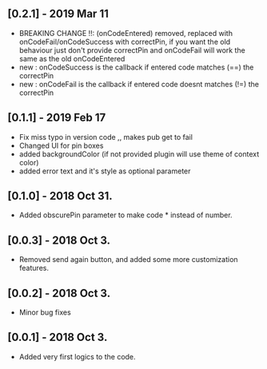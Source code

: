 ## [0.2.1] - 2019 Mar 11

* BREAKING CHANGE !!: (onCodeEntered) removed, replaced with onCodeFail/onCodeSuccess with correctPin, if you want the old behaviour just don't provide correctPin and onCodeFail will work the same as the old onCodeEntered
* new : onCodeSuccess is the callback if entered code matches (==) the correctPin
* new : onCodeFail is the callback if entered code doesnt matches (!=) the correctPin

## [0.1.1] - 2019 Feb 17

* Fix miss typo in version code ,, makes pub get to fail
* Changed UI for pin boxes
* added backgroundColor (if not provided plugin will use theme of context color)
* added error text and it's style as optional parameter

## [0.1.0] - 2018 Oct 31.

* Added obscurePin parameter to make code * instead of number.

## [0.0.3] - 2018 Oct 3.

* Removed send again button, and added some more customization features.

## [0.0.2] - 2018 Oct 3.

* Minor bug fixes

## [0.0.1] - 2018 Oct 3.

* Added very first logics to the code.
